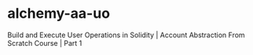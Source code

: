 # alchemy-aa-uo
Build and Execute User Operations in Solidity | Account Abstraction From Scratch Course | Part 1
